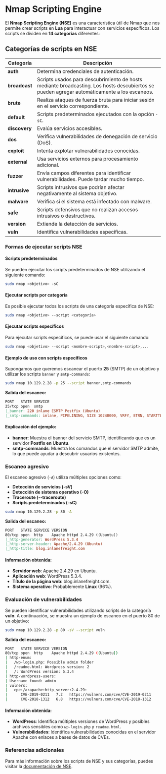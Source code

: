 # Nmap Scripting Engine

El **Nmap Scripting Engine (NSE)** es una característica útil de Nmap que nos permite crear scripts en **Lua** para interactuar con servicios específicos. Los scripts se dividen en **14 categorías** diferentes:

## Categorías de scripts en NSE

| **Categoría** | **Descripción**                                                                                                                             |
| ------------- | ------------------------------------------------------------------------------------------------------------------------------------------- |
| **auth**      | Determina credenciales de autenticación.                                                                                                    |
| **broadcast** | Scripts usados para descubrimiento de hosts mediante broadcasting. Los hosts descubiertos se pueden agregar automáticamente a los escaneos. |
| **brute**     | Realiza ataques de fuerza bruta para iniciar sesión en el servicio correspondiente.                                                         |
| **default**   | Scripts predeterminados ejecutados con la opción `-sC`.                                                                                     |
| **discovery** | Evalúa servicios accesibles.                                                                                                                |
| **dos**       | Verifica vulnerabilidades de denegación de servicio (DoS).                                                                                  |
| **exploit**   | Intenta explotar vulnerabilidades conocidas.                                                                                                |
| **external**  | Usa servicios externos para procesamiento adicional.                                                                                        |
| **fuzzer**    | Envía campos diferentes para identificar vulnerabilidades. Puede tardar mucho tiempo.                                                       |
| **intrusive** | Scripts intrusivos que podrían afectar negativamente al sistema objetivo.                                                                   |
| **malware**   | Verifica si el sistema está infectado con malware.                                                                                          |
| **safe**      | Scripts defensivos que no realizan accesos intrusivos o destructivos.                                                                       |
| **version**   | Extiende la detección de servicios.                                                                                                         |
| **vuln**      | Identifica vulnerabilidades específicas.                                                                                                    |

### Formas de ejecutar scripts NSE

#### Scripts predeterminados

Se pueden ejecutar los scripts predeterminados de NSE utilizando el siguiente comando:

```bash
sudo nmap <objetivo> -sC
```

#### Ejecutar scripts por categoría

Es posible ejecutar todos los scripts de una categoría específica de NSE:

```bash
sudo nmap <objetivo> --script <categoría>
```

#### Ejecutar scripts específicos

Para ejecutar scripts específicos, se puede usar el siguiente comando:

```bash
sudo nmap <objetivo> --script <nombre-script>,<nombre-script>,...
```

#### Ejemplo de uso con scripts específicos

Supongamos que queremos escanear el puerto **25** (SMTP) de un objetivo y utilizar los scripts `banner` y `smtp-commands`:

```bash
sudo nmap 10.129.2.28 -p 25 --script banner,smtp-commands
```

**Salida del escaneo:**

```makefile
PORT   STATE SERVICE
25/tcp open  smtp
|_banner: 220 inlane ESMTP Postfix (Ubuntu)
|_smtp-commands: inlane, PIPELINING, SIZE 10240000, VRFY, ETRN, STARTTLS, ENHANCEDSTATUSCODES, 8BITMIME, DSN, SMTPUTF8
```

#### Explicación del ejemplo:

* **banner**: Muestra el banner del servicio SMTP, identificando que es un servidor **Postfix en Ubuntu**.
* **smtp-commands**: Muestra los comandos que el servidor SMTP admite, lo que puede ayudar a descubrir usuarios existentes.

### Escaneo agresivo

El escaneo agresivo (`-A`) utiliza múltiples opciones como:

* **Detección de servicios (-sV)**
* **Detección de sistema operativo (-O)**
* **Traceroute (--traceroute)**
* **Scripts predeterminados (-sC)**

```bash
sudo nmap 10.129.2.28 -p 80 -A
```

**Salida del escaneo:**

```makefile
PORT   STATE SERVICE VERSION
80/tcp open  http    Apache httpd 2.4.29 ((Ubuntu))
|_http-generator: WordPress 5.3.4
|_http-server-header: Apache/2.4.29 (Ubuntu)
|_http-title: blog.inlanefreight.com
```

#### Información obtenida:

* **Servidor web**: Apache 2.4.29 en Ubuntu.
* **Aplicación web**: WordPress 5.3.4.
* **Título de la página web**: blog.inlanefreight.com.
* **Sistema operativo**: Probablemente **Linux** (96%).

### Evaluación de vulnerabilidades

Se pueden identificar vulnerabilidades utilizando scripts de la categoría **vuln**. A continuación, se muestra un ejemplo de escaneo en el puerto 80 de un objetivo:

```bash
sudo nmap 10.129.2.28 -p 80 -sV --script vuln
```

**Salida del escaneo:**

```bash
PORT   STATE SERVICE VERSION
80/tcp open  http    Apache httpd 2.4.29 ((Ubuntu))
| http-enum:
|   /wp-login.php: Possible admin folder
|   /readme.html: Wordpress version: 2
|   /: WordPress version: 5.3.4
| http-wordpress-users:
| Username found: admin
| vulners:
|   cpe:/a:apache:http_server:2.4.29:
|      CVE-2019-0211   7.2   https://vulners.com/cve/CVE-2019-0211
|      CVE-2018-1312   6.8   https://vulners.com/cve/CVE-2018-1312
```

#### Información obtenida:

* **WordPress**: Identifica múltiples versiones de WordPress y posibles archivos sensibles como `wp-login.php` y `readme.html`.
* **Vulnerabilidades**: Identifica vulnerabilidades conocidas en el servidor Apache con enlaces a bases de datos de CVEs.

### Referencias adicionales

Para más información sobre los scripts de NSE y sus categorías, puedes visitar la [documentación de NSE](https://nmap.org/nsedoc/index.html).
